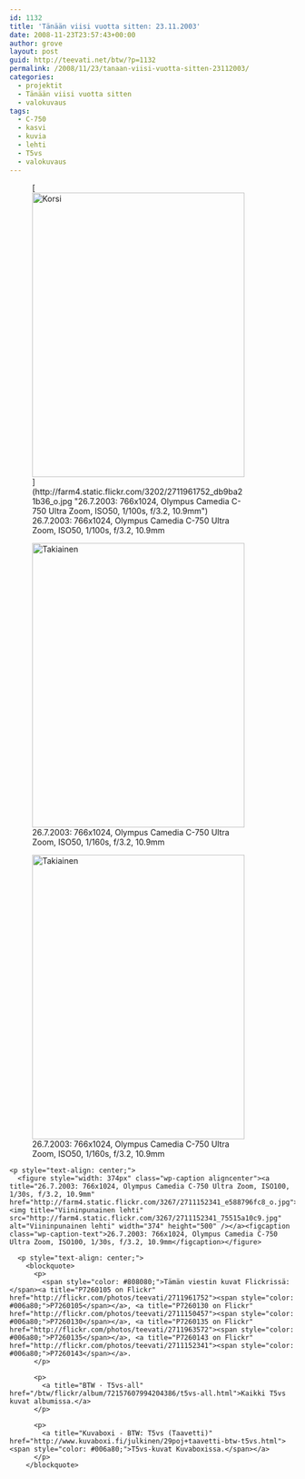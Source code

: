 ```yaml
---
id: 1132
title: 'Tänään viisi vuotta sitten: 23.11.2003'
date: 2008-11-23T23:57:43+00:00
author: grove
layout: post
guid: http://teevati.net/btw/?p=1132
permalink: /2008/11/23/tanaan-viisi-vuotta-sitten-23112003/
categories:
  - projektit
  - Tänään viisi vuotta sitten
  - valokuvaus
tags:
  - C-750
  - kasvi
  - kuvia
  - lehti
  - T5vs
  - valokuvaus
---
```

<figure style="width: 374px" class="wp-caption aligncenter">[<img title="Korsi" src="http://farm4.static.flickr.com/3202/2711961752_b78609b5a9.jpg" alt="Korsi" width="374" height="500" />](http://farm4.static.flickr.com/3202/2711961752_db9ba21b36_o.jpg "26.7.2003: 766x1024, Olympus Camedia C-750 Ultra Zoom, ISO50, 1/100s, f/3.2, 10.9mm")<figcaption class="wp-caption-text">26.7.2003: 766x1024, Olympus Camedia C-750 Ultra Zoom, ISO50, 1/100s, f/3.2, 10.9mm</figcaption></figure> 

<p style="text-align: center;">
  <figure style="width: 374px" class="wp-caption aligncenter"><a title="26.7.2003: 766x1024, Olympus Camedia C-750 Ultra Zoom, ISO50, 1/160s, f/3.2, 10.9mm" href="http://farm4.static.flickr.com/3026/2711150457_3e332761af_o.jpg"><img title="Takiainen" src="http://farm4.static.flickr.com/3026/2711150457_43c4abdbef.jpg" alt="Takiainen" width="374" height="500" /></a><figcaption class="wp-caption-text">26.7.2003: 766x1024, Olympus Camedia C-750 Ultra Zoom, ISO50, 1/160s, f/3.2, 10.9mm</figcaption></figure> 
  
  <p style="text-align: center;">
    <figure style="width: 374px" class="wp-caption aligncenter"><a title="26.7.2003: 766x1024, Olympus Camedia C-750 Ultra Zoom, ISO50, 1/160s, f/3.2, 10.9mm" href="http://farm4.static.flickr.com/3101/2711963572_de2f66a716_o.jpg"><img title="Takiainen" src="http://farm4.static.flickr.com/3101/2711963572_fafbe63d55.jpg" alt="Takiainen" width="374" height="500" /></a><figcaption class="wp-caption-text">26.7.2003: 766x1024, Olympus Camedia C-750 Ultra Zoom, ISO50, 1/160s, f/3.2, 10.9mm</figcaption></figure> 
    
    <p style="text-align: center;">
      <figure style="width: 374px" class="wp-caption aligncenter"><a title="26.7.2003: 766x1024, Olympus Camedia C-750 Ultra Zoom, ISO100, 1/30s, f/3.2, 10.9mm" href="http://farm4.static.flickr.com/3267/2711152341_e588796fc8_o.jpg"><img title="Viininpunainen lehti" src="http://farm4.static.flickr.com/3267/2711152341_75515a10c9.jpg" alt="Viininpunainen lehti" width="374" height="500" /></a><figcaption class="wp-caption-text">26.7.2003: 766x1024, Olympus Camedia C-750 Ultra Zoom, ISO100, 1/30s, f/3.2, 10.9mm</figcaption></figure> 
      
      <p style="text-align: center;">
        <blockquote>
          <p>
            <span style="color: #808080;">Tämän viestin kuvat Flickrissä: </span><a title="P7260105 on Flickr" href="http://flickr.com/photos/teevati/2711961752"><span style="color: #006a80;">P7260105</span></a>, <a title="P7260130 on Flickr" href="http://flickr.com/photos/teevati/2711150457"><span style="color: #006a80;">P7260130</span></a>, <a title="P7260135 on Flickr" href="http://flickr.com/photos/teevati/2711963572"><span style="color: #006a80;">P7260135</span></a>, <a title="P7260143 on Flickr" href="http://flickr.com/photos/teevati/2711152341"><span style="color: #006a80;">P7260143</span></a>.
          </p>
          
          <p>
            <a title="BTW · T5vs-all" href="/btw/flickr/album/72157607994204386/t5vs-all.html">Kaikki T5vs kuvat albumissa.</a>
          </p>
          
          <p>
            <a title="Kuvaboxi - BTW: T5vs (Taavetti)" href="http://www.kuvaboxi.fi/julkinen/29poj+taavetti-btw-t5vs.html"><span style="color: #006a80;">T5vs-kuvat Kuvaboxissa.</span></a>
          </p>
        </blockquote>